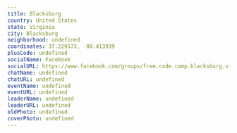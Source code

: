 ```yaml
---
title: Blacksburg
country: United States
state: Virginia
city: Blacksburg
neighborhood: undefined
coordinates: 37.229573, -80.413939
plusCode: undefined
socialName: Facebook
socialURL: https://www.facebook.com/groups/free.code.camp.blacksburg.virginia
chatName: undefined
chatURL: undefined
eventName: undefined
eventURL: undefined
leaderName: undefined
leaderURL: undefined
oldPhoto: undefined
coverPhoto: undefined
---
```

